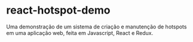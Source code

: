 # react-hotspot-demo
Uma demonstração de um sistema de criação e manutenção de hotspots em uma aplicação web, feita em Javascript, React e Redux.
